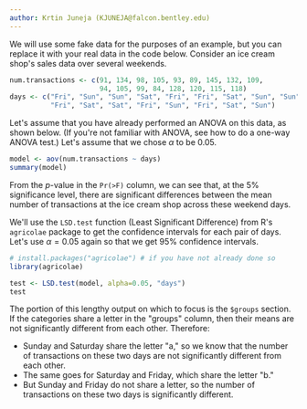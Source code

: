 ```yaml
---
author: Krtin Juneja (KJUNEJA@falcon.bentley.edu)
---
```


We will use some fake data for the purposes of an example, but you can replace
it with your real data in the code below.  Consider an ice cream shop's sales
data over several weekends.

```R
num.transactions <- c(91, 134, 98, 105, 93, 89, 145, 132, 109,
                      94, 105, 99, 84, 128, 120, 115, 118)
days <- c("Fri", "Sun", "Sun", "Sat", "Fri", "Fri", "Sat", "Sun", "Sun",
          "Fri", "Sat", "Sat", "Fri", "Sun", "Fri", "Sat", "Sun")
```

Let's assume that you have already performed an ANOVA on this data, as shown
below. (If you're not familiar with ANOVA, see how to do a one-way ANOVA test.)
Let's assume that we chose $\alpha$ to be 0.05.

```R
model <- aov(num.transactions ~ days)
summary(model)
```

From the $p$-value in the `Pr(>F)` column, we can see that, at the 5%
significance level, there are significant differences between the mean number
of transactions at the ice cream shop across these weekend days.

We'll use the `LSD.test` function (Least Significant Difference) from R's
`agricolae` package to get the confidence intervals for each pair of days.
Let's use $\alpha=0.05$ again so that we get 95% confidence intervals.

```R
# install.packages("agricolae") # if you have not already done so
library(agricolae)

test <- LSD.test(model, alpha=0.05, "days")
test
```

The portion of this lengthy output on which to focus is the `$groups` section.
If the categories share a letter in the "groups" column, then their means are
not significantly different from each other. Therefore:

 * Sunday and Saturday share the letter "a," so we know that the number of
   transactions on these two days are not significantly different from each
   other.
 * The same goes for Saturday and Friday, which share the letter "b."
 * But Sunday and Friday do not share a letter, so the number of transactions
   on these two days is significantly different.
